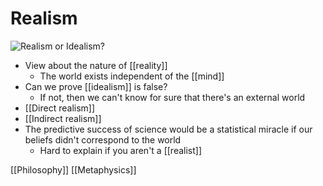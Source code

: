 # Realism

![Realism or Idealism?](/assets/second-brain/2020-12-08-12-01-43.png)

- View about the nature of [[reality]]
  - The world exists independent of the [[mind]]
- Can we prove [[idealism]] is false?
  - If not, then we can't know for sure that there's an external world
- [[Direct realism]]
- [[Indirect realism]]
- The predictive success of science would be a statistical miracle if our beliefs didn't correspond to the world
  - Hard to explain if you aren't a [[realist]]

[[Philosophy]] [[Metaphysics]]

